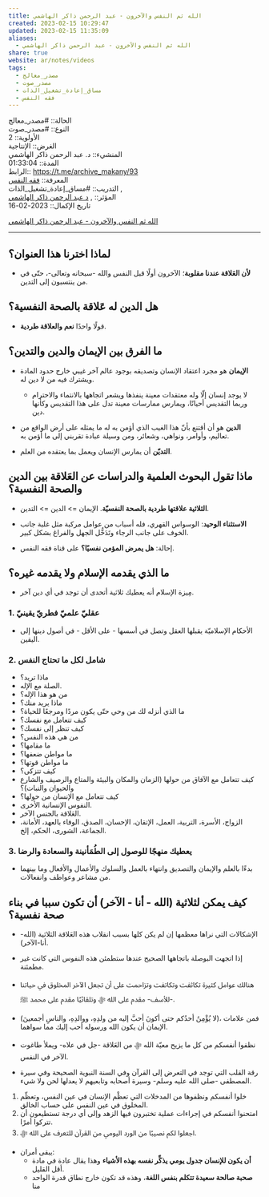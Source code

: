 ```yaml
---  
title: الله ثم النفس والآخرون - عبد الرحمن ذاكر الهاشمي  
created: 2023-02-15 10:29:47  
updated: 2023-02-15 11:35:09  
aliases:  
  - الله ثم النفس والآخرون - عبد الرحمن ذاكر الهاشمي  
share: true  
website: ar/notes/videos  
tags:  
  - مصدر_معالج  
  - مصدر_صوت  
  - مساق_إعادة_تشغيل_الذات  
  - فقه النفس  
---  
```

  
  
  
الحالة:: #مصدر_معالج    
النوع:: #مصدر_صوت    
اﻷولوية:: 2    
الغرض:: الإنتاجية    
المنشيء:: د. عبد الرحمن ذاكر الهاشمي    
المدة:: 01:33:04    
الرابط:: <https://t.me/archive_makany/93>    
المعرفة:: [فقه النفس](%D9%81%D9%82%D9%87%20%D8%A7%D9%84%D9%86%D9%81%D8%B3.md)    
التدريب:: #مساق_إعادة_تشغيل_الذات ,    
المؤثر:: , [د عبد الرحمن ذاكر الهاشمي](%D8%AF%20%D8%B9%D8%A8%D8%AF%20%D8%A7%D9%84%D8%B1%D8%AD%D9%85%D9%86%20%D8%B0%D8%A7%D9%83%D8%B1%20%D8%A7%D9%84%D9%87%D8%A7%D8%B4%D9%85%D9%8A.md)    
تاريخ اﻹكمال:: 2023-02-16  
  
[الله ثم النفس والآخرون - عبد الرحمن ذاكر الهاشمي](https://t.me/archive_makany/93)  
  
---  
  
## لماذا اخترنا هذا العنوان؟  
  
- **ﻷن العَلاقة عندنا مقلوبة**؛ الآخرون أولًا قبل النفس والله -سبحانه وتعالى-، حتّى في من ينتسبون إلى التدين.  
  
## هل الدين له عَلاقة بالصحة النفسية؟  
  
- قولًا واحدًا **نعم والعلاقة طردية**.  
  
## ما الفرق بين الإيمان والدين والتدين؟  
  
- **الإيمان** هو مجرد اعتقاد الإنسان وتصديقه بوجود عالم آخر غيبي خارج حدود المادة ويشترك فيه من لا دين له.  
	- لا يوجد إنسان إلّا وله معتقدات معينة ينفذها ويشعر اتجاهها بالانتماء والاحترام وربما التقديس أحيانًا، ويمارس ممارسات معينة تدل على هذا التقديس وكأنها دين.  
- **الدين** هو أن أقتنع بأنّ هذا الغيب الذي أؤمن به له ما يمثله على أرض الواقع من تعاليم، وأوامر، ونواهي، وشعائر، ومن وسيلة عبادة تقربني إلى ما أؤمن به.  
  
- **التديّن** أن يمارس الإنسان ويعمل بما يعتقده من العلم.  
  
## ماذا تقول البحوث العلمية والدراسات عن العَلاقة بين الدين والصحة النفسية؟  
  
- **الثلاثية علاقتها طردية بالصحة النفسيّة**. اﻹيمان => الدين => التدين.  
  
- **الاستثناء الوحيد**: الوسواس القهري، فله أسباب من عوامل مركبة مثل غلبة جانب الخوف على جانب الرجاء وتَدَخُّل الجهل والفراغ بشكل كبير.  
  
- إحالة: **هل يمرض المؤمن نفسيًا؟** على قناة فقه النفس.  
  
## ما الذي يقدمه الإسلام ولا يقدمه غيره؟  
  
- مِيزة الإسلام أنه يعطيك ثلاثية أتحدى أن توجد في أي دين آخر.  
  
### 1. عقليّ علميّ فطريّ يقينيّ  
  
- الأحكام الإسلاميّة يقبلها العقل وتصل في أسسها - على الأقل - في أصول دينها إلى اليقين.  
  
### 2. شامل لكل ما تحتاج النفس  
  
- ماذا تريد؟  
- الصلة مع الإله.  
- من هو هذا الإله؟  
- ماذا يريد منك؟  
- ما الذي أنزله لك من وحي حتّى يكون مردًا ومرجعًا للحياة؟  
- كيف تتعامل مع نفسك؟  
- كيف تنظر إلى نفسك؟  
- من هي هذه النفس؟  
- ما مقامها؟  
- ما مواطن ضعفها؟  
- ما مواطن قوتها؟  
- كيف تتزكى؟  
- كيف تتعامل مع الآفاق من حولها (الزمان والمكان والبيئة والمتاع والرصيف والشارع والحيوان والنبات)؟  
- كيف تتعامل مع الإنسان من حولها؟  
- النفوس الإنسانية الأخرى.  
- العَلاقة بالجنس الآخر.  
- الزواج، الأسرة، التربية، العمل، الإتقان، الإحسان، الصدق، الوفاء بالعهد، الأمانة، الجماعة، الشورى، الحكم، إلخ.  
  
### 3. يعطيك منهجًا للوصول إلى الطُمَأنينة والسعادة والرضا  
  
- بدءًا بالعلم والإيمان والتصديق وانتهاء بالعمل والسلوك والأعمال والأفعال وما بينهما من مشاعر وعواطف وانفعالات.  
  
## كيف يمكن لثلاثية (الله - أنا - الآخر) أن تكون سببا في بناء صحة نفسية؟  
  
- الإشكالات التي نراها معظمها إن لم يكن كلها بسبب انقلاب هذه العَلاقة الثلاثية (الله-أنا-الآخر).  
  
- إذا اتجهت البوصلة باتجاهها الصحيح عندها ستطمئن هذه النفوس التي كانت غير مطمئنة.  
  
- هنالك عوامل كثيرة تكاثفت وتكاتفت وتزاحمت على أن تجعل الآخر المخلوق في حياتنا -للأسف- مقدم على الله ﷻ وتلقائيًا مقدم على محمد ﷺ.  
  
- (لا يُؤْمِنُ أحدُكم حتى أكونَ أحبَّ إليه من ولدِهِ، ووالدِهِ، والناسِ أجمعينَ)، فمن علامات الإيمان أن يكون الله ورسوله أحب إليك مما سواهما.  
  
- نظفوا أنفسكم من كل ما يزيح معيّة الله ﷻ من العَلاقة -جل في علاه- ويملأ طاغوت الآخر في النفس.  
  
- رقة القلب التي توجد في التعرض إلى القرآن وفي السنة النبوية الصحيحة وفي سيرة المصطفى -صلى الله عليه وسلم- وسيرة أصحابه وتابعيهم لا يعدلها لحن ولا شيء.  
  
1. خلوا أنفسكم ونظفوها من المدخلات التي تعظْم الإنسان في عين النفس، وتعظّم المخلوق في عين النفس على حساب الخالق.  
2. امتحنوا أنفسكم في إجراءات عملية تختبرون فيها الزهد وإلى أي درجة تستطيعون أن تتركوا أمرًا.  
3. اجعلوا لكم نصيبًا من الورد اليومي من القرآن للتعرف على الله ﷻ.  
  
- يبقى أمران:  
	- **أن يكون للإنسان جدول يومي يذكِّر نفسه بهذه الأشياء** وهذا يقال عادة في مادة أقل القليل.  
	- **صحبة صالحة سعيدة تتكلم بنفس اللغة**، وهذه قد تكون خارج نطاق قدرة الواحد منا  
